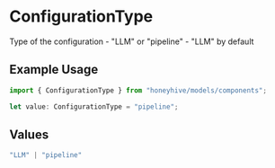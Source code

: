 # ConfigurationType

Type of the configuration - "LLM" or "pipeline" - "LLM" by default

## Example Usage

```typescript
import { ConfigurationType } from "honeyhive/models/components";

let value: ConfigurationType = "pipeline";
```

## Values

```typescript
"LLM" | "pipeline"
```